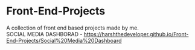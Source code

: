 # Front-End-Projects
A collection of front end based projects made by me. <br>
SOCIAL MEDIA DASHBORAD - https://harshthedeveloper.github.io/Front-End-Projects/Social%20Media%20Dashboard
